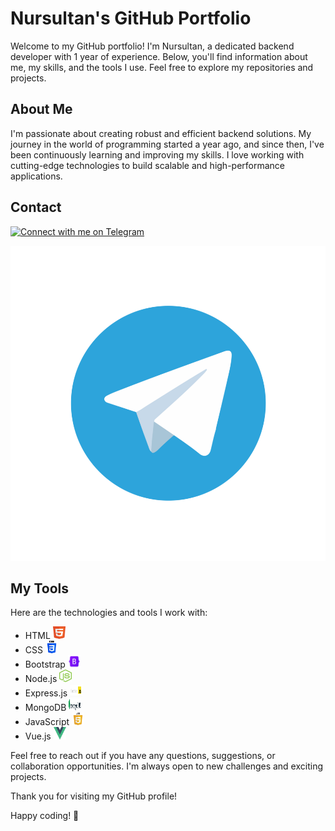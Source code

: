 # Nursultan's GitHub Portfolio

Welcome to my GitHub portfolio! I'm Nursultan, a dedicated backend developer with 1 year of experience. Below, you'll find information about me, my skills, and the tools I use. Feel free to explore my repositories and projects.

## About Me

I'm passionate about creating robust and efficient backend solutions. My journey in the world of programming started a year ago, and since then, I've been continuously learning and improving my skills. I love working with cutting-edge technologies to build scalable and high-performance applications.

## Contact

[![Connect with me on Telegram](icons/telegram_button.png)](https://t.me/Nurrs)

![Nursultan's Telegram](icons/telegram.webp)

## My Tools

Here are the technologies and tools I work with:

- HTML <img src="icons/html-icon.webp" alt="HTML" width="20" height="20" />
- CSS <img src="icons/css.png" alt="CSS" width="20" height="20" />
- Bootstrap <img src="icons/bootstrap.png" alt="Bootstrap" width="20" height="20" />
- Node.js <img src="icons/nodejs.png" alt="Node.js" width="20" height="20" />
- Express.js <img src="icons/expressjs.png" alt="Express.js" width="20" height="20" />
- MongoDB <img src="icons/MongoDB_Logo.svg.png" alt="MongoDB" width="20" height="20" />
- JavaScript <img src="icons/javascript.webp" alt="JavaScript" width="20" height="20" />
- Vue.js <img src="icons/vuejs.png" alt="Vue.js" width="20" height="20" />

Feel free to reach out if you have any questions, suggestions, or collaboration opportunities. I'm always open to new challenges and exciting projects.

Thank you for visiting my GitHub profile!

Happy coding! 🚀
